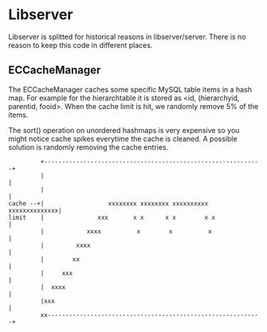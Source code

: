 Libserver
=========

Libserver is splitted for historical reasons in libserver/server.
There is no reason to keep this code in different places.


ECCacheManager
--------------

The ECCacheManager caches some specific MySQL table items in a hash map.
For example for the hierarchtable it is stored as <id, (hierarchyid, parentid, fooid>.
When the cache limit is hit, we randomly remove 5% of the items.

The sort() operation on unordered hashmaps is very expensive
so you might notice cache spikes everytime the cache is cleaned.
A possible solution is randomly removing the cache entries.

             +-------------------------------------------------------------+
             |                                                             |
             |                                                             |
    cache --+|                  xxxxxxxx xxxxxxxx xxxxxxxxxx xxxxxxxxxxxxxx|
    limit    |               xxx       x x      x x        x x             |
             |            xxxx          x        x          x              |
             |         xxxx                                                |
             |        xx                                                   |
             |     xxx                                                     |
             |  xxxx                                                       |
             |xxx                                                          |
             xx------------------------------------------------------------+

